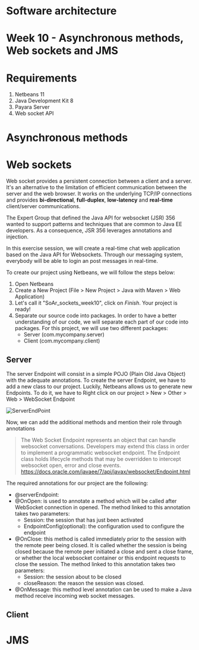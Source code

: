 # Software architecture
# Week 10 - Asynchronous methods, Web sockets and JMS

# Requirements
1. Netbeans 11
2. Java Development Kit 8
3. Payara Server
4. Web socket API


# Asynchronous methods

# Web sockets

Web socket provides a persistent connection between a client and a server. It's an alternative to the limitation of efficient communication between the server and the web browser. It works on the underlying TCP/IP connections and provides **bi-directional**, **full-duplex**, **low-latency** and **real-time** client/server communications.

The Expert Group that defined the Java API for websocket (JSR) 356 wanted to support patterns and techniques that are common to Java EE developers. As a consequence, JSR 356 leverages annotations and injection.

In this exercise session, we will create a real-time chat web application based on the Java API for Websockets.
Through our messaging system, everybody will be able to login an post messages in real-time.

To create our project using Netbeans, we will follow the steps below:
1. Open Netbeans
2. Create a New Project (File > New Project > Java with Maven > Web Application)
3. Let's call it "SoAr_sockets_week10", click on _Finish_. Your project is ready!
4. Separate our source code into packages. In order to have a better understanding of our code, we will separate each part of our code into packages. For this project, we will use two different packages:
   - Server (com.mycompany.server)
   - Client (com.mycompany.client)

## Server
The server Endpoint will consist in a simple POJO (Plain Old Java Object) with the adequate annotations. To create the server Endpoint, we have to add a new class to our project. Luckily, Netbeans allows us to generate new Endpoints. To do it, we have to Right click on our project > New > Other > Web > WebSocket Endpoint

<img src="https://github.com/doplab/soar-tp/blob/master/week10/images/endpoint.png?raw=True" alt="ServerEndPoint">

Now, we can add the additional methods and mention their role through annotations

>The Web Socket Endpoint represents an object that can handle websocket conversations. Developers may extend this class in order to implement a programmatic websocket endpoint. The Endpoint class holds lifecycle methods that may be overridden to intercept websocket open, error and close events.
> https://docs.oracle.com/javaee/7/api/javax/websocket/Endpoint.html

The required annotations for our project are the following:
- @serverEndpoint: 
- @OnOpen: is used to annotate a method which will be called after WebSocket connection in opened. The method linked to this annotation takes two parameters: 
  - Session: the session that has just been activated
  - EndpointConfig(optional): the configuration used to configure the endpoint
- @OnClose: this method is called immediately prior to the session with the remote peer being closed. It is called whether the session is being closed because the remote peer initiated a close and sent a close frame, or whether the local websocket container or this endpoint requests to close the session. The method linked to this annotation takes two parameters:
  - Session: the session about to be closed
  - closeReason: the reason the session was closed.
- @OnMessage: this method level annotation can be used to make a Java method receive incoming web socket messages. 

## Client

# JMS
